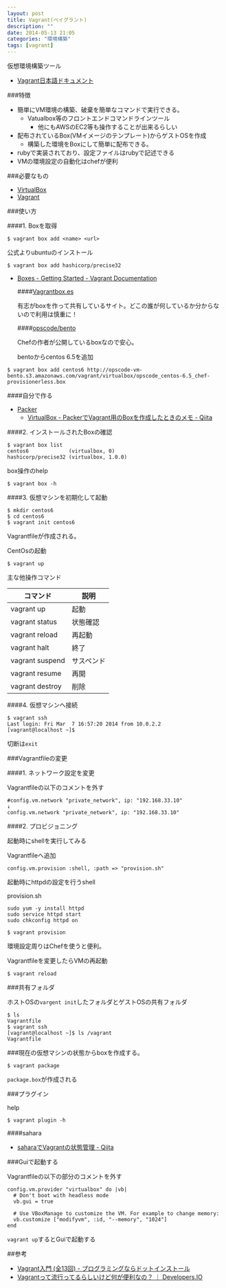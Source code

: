 ```yaml
---
layout: post
title: Vagrant(ベイグラント)
description: ""
date: 2014-05-13 21:05
categories: "環境構築"
tags: [vagrant]
---
```


仮想環境構築ツール

* [Vagrant日本語ドキュメント](http://lab.raqda.com/vagrant/index.html)

###特徴

* 簡単にVM環境の構築、破棄を簡単なコマンドで実行できる。
	- Vatualbox等のフロントエンドコマンドラインツール
		+ 他にもAWSのEC2等も操作することが出来るらしい
* 配布されているBox(VMイメージのテンプレート)からゲストOSを作成
	- 構築した環境をBoxにして簡単に配布できる。
* rubyで実装されており、設定ファイルはrubyで記述できる
* VMの環境設定の自動化はchefが便利

###必要なもの

* [VirtualBox](https://www.virtualbox.org/)
* [Vagrant](http://www.vagrantup.com/)

###使い方

####1. Boxを取得
```
$ vagrant box add <name> <url>
```

公式よりubuntuのインストール

```
$ vagrant box add hashicorp/precise32
```

* [Boxes - Getting Started - Vagrant Documentation](http://docs.vagrantup.com/v2/getting-started/boxes.html)

	####[Vagrantbox.es](http://www.vagrantbox.es/)

	有志がboxを作って共有しているサイト。どこの誰が何しているか分からないので利用は慎重に！

	####[opscode/bento](https://github.com/opscode/bento)

	Chefの作者が公開しているboxなので安心。

	bentoからcentos 6.5を追加

```
$ vagrant box add centos6 http://opscode-vm-bento.s3.amazonaws.com/vagrant/virtualbox/opscode_centos-6.5_chef-provisionerless.box
```

####自分で作る

* [Packer](http://www.packer.io/)
	* [VirtualBox - PackerでVagrant用のBoxを作成したときのメモ - Qiita](http://qiita.com/ryurock/items/28690f2b1553601d684d)

####2. インストールされたBoxの確認

```
$ vagrant box list
centos6             (virtualbox, 0)
hashicorp/precise32 (virtualbox, 1.0.0)
```

box操作のhelp

```
$ vagrant box -h
```

####3. 仮想マシンを初期化して起動

```
$ mkdir centos6
$ cd centos6
$ vagrant init centos6
```

Vagrantfileが作成される。

CentOsの起動

```
$ vagrant up
```

主な他操作コマンド

|コマンド       |説明      |
|-------------- |----------|
|vagrant up     |起動      |
|vagrant status |状態確認  |
|vagrant reload |再起動    |
|vagrant halt   |終了      |
|vagrant suspend|サスペンド|
|vagrant resume |再開      |
|vagrant destroy|削除      |

####4. 仮想マシンへ接続

```
$ vagrant ssh
Last login: Fri Mar  7 16:57:20 2014 from 10.0.2.2
[vagrant@localhost ~]$
```

切断は`exit`

###Vagrantfileの変更

####1. ネットワーク設定を変更

Vagrantfileの以下のコメントを外す

```
#config.vm.network "private_network", ip: "192.168.33.10"
↓
config.vm.network "private_network", ip: "192.168.33.10"
```

####2. プロビジョニング

起動時にshellを実行してみる

Vagrantfileへ追加

```
config.vm.provision :shell, :path => "provision.sh"
```

起動時にhttpdの設定を行うshell

provision.sh

```
sudo yum -y install httpd
sudo service httpd start
sudo chkconfig httpd on
```

```
$ vagrant provision
```

環境設定周りはChefを使うと便利。

Vagrantfileを変更したらVMの再起動

```
$ vagrant reload
```

###共有フォルダ

ホストOSの`vargent init`したフォルダとゲストOSの共有フォルダ

```
$ ls
Vagrantfile
$ vagrant ssh
[vagrant@localhost ~]$ ls /vagrant
Vagrantfile
```

###現在の仮想マシンの状態からboxを作成する。

```
$ vagrant package
```

`package.box`が作成される

###プラグイン

help

```
$ vagrant plugin -h
```

####sahara

* [saharaでVagrantの状態管理 - Qiita](http://qiita.com/kidachi_/items/ba365905b2a770c72be1)

###Guiで起動する

Vagrantfileの以下の部分のコメントを外す

```
config.vm.provider "virtualbox" do |vb|
  # Don't boot with headless mode
  vb.gui = true

  # Use VBoxManage to customize the VM. For example to change memory:
  vb.customize ["modifyvm", :id, "--memory", "1024"]
end
```

`vagrant up`するとGuiで起動する

##参考

* [Vagrant入門 (全13回) - プログラミングならドットインストール](http://dotinstall.com/lessons/basic_vagrant)
* [Vagrantって流行ってるらしいけど何が便利なの？ ｜ Developers.IO](http://dev.classmethod.jp/server-side/virtual-box-vagrant/)
